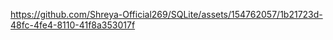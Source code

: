 

https://github.com/Shreya-Official269/SQLite/assets/154762057/1b21723d-48fc-4fe4-8110-41f8a353017f


